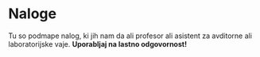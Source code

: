 # Naloge

Tu so podmape nalog, ki jih nam da ali profesor ali asistent za avditorne ali laboratorijske vaje.
**Uporabljaj na lastno odgovornost!**